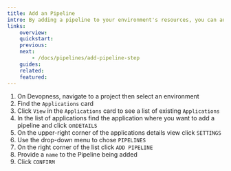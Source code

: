 ```yaml
---
title: Add an Pipeline
intro: By adding a pipeline to your environment's resources, you can automate their deployment by using customized pipeline steps.
links:
    overview:
    quickstart:
    previous:
    next:
        - /docs/pipelines/add-pipeline-step
    guides:
    related:
    featured:
---
```



1. On Devopness, navigate to a project then select an environment
1. Find the `Applications` card
1. Click `View` in the `Applications` card to see a list of existing `Applications`
4. In the list of applications find the application where you want to add a pipeline and click on`DETAILS`
5. On the upper-right corner of the applications details view click `SETTINGS`
1. Use the drop-down menu to chose `PIPELINES`
1. On the right corner of the list click `ADD PIPELINE`
1. Provide a `name` to the Pipeline being added
1. Click `CONFIRM`
